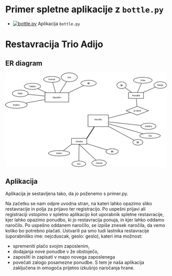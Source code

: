 # Primer spletne aplikacije z `bottle.py`

* [![bottle.py](https://mybinder.org/badge_logo.svg)](https://mybinder.org/v2/gh/jaanos/OPB-bottle/master?urlpath=proxy/8080/) Aplikacija `bottle.py`

# Restavracija Trio Adijo


## ER diagram

![ER diagram](Diagram1.png)

## Aplikacija
Aplikacija je sestavljena tako, da jo poženemo s primer.py.

Na začetku se nam odpre uvodna stran, na kateri lahko opazimo sliko restavracije in polja za prijavo ter registracijo. Po uspešni prijavi ali registraciji vstopimo v spletno aplikacijo kot uporabnik spletne restavracije, kjer lahko opazimo ponudbo, ki jo restavracija ponuja, in kjer lahko oddamo naročilo. Po uspešno oddanem naročilo, se izpiše znesek naročila, da vemo koliko bo potrebno plačati. Ustvarili pa smo tudi lastnika restavracije (uporabniško ime: nejcduscak, geslo: geslo), kateri ima možnost:
- spremeniti plačo svojim zaposlenim,
- dodajanja nove ponudbe v že obstoječo,
- zaposliti in zapisati v mapo novega zaposlenega
- povečati zalogo posamezne ponudbe.
S tem je naša aplikacija zaključena in omogoča prijetno izkušnjo naročanja hrane.

